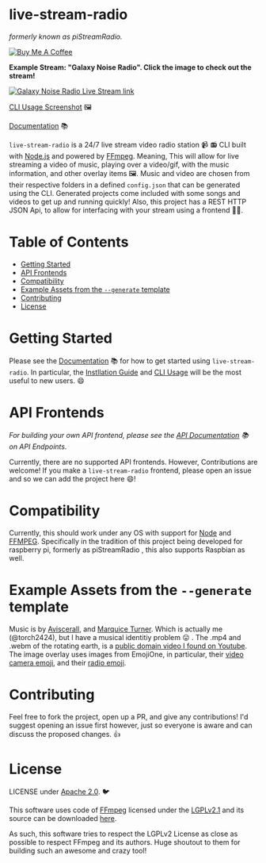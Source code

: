 # live-stream-radio

_formerly known as piStreamRadio._

[![Buy Me A Coffee](https://www.buymeacoffee.com/assets/img/custom_images/orange_img.png)](https://www.buymeacoffee.com/torch2424)

**Example Stream: "Galaxy Noise Radio". Click the image to check out the stream!**

[![Galaxy Noise Radio Live Stream link](https://files.aaronthedev.com/$/zk7xg)](https://www.youtube.com/channel/UCLkeIxbDJ8-kH7B9qJkyxQg/live)

[CLI Usage Screenshot](./docz/assets/CLIUsage.png) 🖼️

[Documentation](https://torch2424.github.io/live-stream-radio/) 📚

`live-stream-radio` is a 24/7 live stream video radio station 📹 📻 CLI built with [Node.js](https://nodejs.org/) and powered by [FFmpeg](http://ffmpeg.org). Meaning, This will allow for live streaming a video of music, playing over a video/gif, with the music information, and other overlay items 🖼️. Music and video are chosen from their respective folders in a defined `config.json` that can be generated using the CLI. Generated projects come included with some songs and videos to get up and running quickly! Also, this project has a REST HTTP JSON Api, to allow for interfacing with your stream using a frontend 👩‍💻.

# Table of Contents

- [Getting Started](#getting-started)
- [API Frontends](#api-frontends)
- [Compatibility](#compatibility)
- [Example Assets from the `--generate` template](#example-assets-from-the---generate-template)
- [Contributing](#contributing)
- [License](#license)

# Getting Started

Please see the [Documentation](https://torch2424.github.io/live-stream-radio/) 📚 for how to get started using `live-stream-radio`. In particular, the [Instllation Guide](https://torch2424.github.io/live-stream-radio/cli/installation) and [CLI Usage](https://torch2424.github.io/live-stream-radio/cli/usage) will be the most useful to new users. 😄

# API Frontends

_For building your own API frontend, please see the [API Documentation](https://torch2424.github.io/live-stream-radio/api/endpoints) 📚 on API Endpoints._

Currently, there are no supported API frontends. However, Contributions are welcome! If you make a `live-stream-radio` frontend, please open an issue and so we can add the project here 😄!

# Compatibility

Currently, this should work under any OS with support for [Node](https://nodejs.org/en/) and [FFMPEG](https://www.ffmpeg.org/). Specifically in the tradition of this project being developed for raspberry pi, formerly as piStreamRadio , this also supports Raspbian as well.

# Example Assets from the `--generate` template

Music is by [Aviscerall](https://aviscerall.bandcamp.com/), and [Marquice Turner](https://marquiceturner.bandcamp.com/). Which is actually me (@torch2424), but I have a musical identitiy problem 😛 . The .mp4 and .webm of the rotating earth, is a [public domain video I found on Youtube](https://www.youtube.com/watch?v=uuY1RXZyUFs). The image overlay uses images from EmojiOne, in particular, their [video camera emoji](https://www.emojione.com/emoji/1f4f9), and their [radio emoji](https://www.emojione.com/emoji/1f4fb).

# Contributing

Feel free to fork the project, open up a PR, and give any contributions! I'd suggest opening an issue first however, just so everyone is aware and can discuss the proposed changes. 👍

# License

LICENSE under [Apache 2.0](https://choosealicense.com/licenses/apache-2.0/). 🐦

This software uses code of [FFmpeg](http://ffmpeg.org) licensed under the [LGPLv2.1](http://www.gnu.org/licenses/old-licenses/lgpl-2.1.html) and its source can be downloaded [here](./deps/ffmpeg).

As such, this software tries to respect the LGPLv2 License as close as possible to respect FFmpeg and its authors. Huge shoutout to them for building such an awesome and crazy tool!
